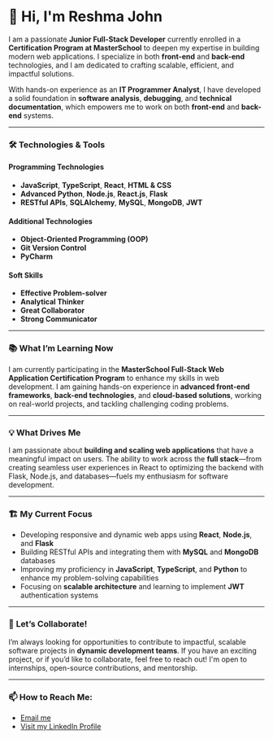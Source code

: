 # 👋 Hi, I'm Reshma John

I am a passionate **Junior Full-Stack Developer** currently enrolled in a **Certification Program at MasterSchool** to deepen my expertise in building modern web applications. I specialize in both **front-end** and **back-end** technologies, and I am dedicated to crafting scalable, efficient, and impactful solutions.

With hands-on experience as an **IT Programmer Analyst**, I have developed a solid foundation in **software analysis**, **debugging**, and **technical documentation**, which empowers me to work on both **front-end** and **back-end** systems.

---

### 🛠 **Technologies & Tools**

#### **Programming Technologies**
- **JavaScript**, **TypeScript**, **React**, **HTML & CSS**
- **Advanced Python**, **Node.js**, **React.js**, **Flask**
- **RESTful APIs**, **SQLAlchemy**, **MySQL**, **MongoDB**, **JWT**

#### **Additional Technologies**
- **Object-Oriented Programming (OOP)**
- **Git Version Control**
- **PyCharm**

#### **Soft Skills**
- **Effective Problem-solver**
- **Analytical Thinker**
- **Great Collaborator**
- **Strong Communicator**

---

### 📚 **What I’m Learning Now**
I am currently participating in the **MasterSchool Full-Stack Web Application Certification Program** to enhance my skills in web development. I am gaining hands-on experience in **advanced front-end frameworks**, **back-end technologies**, and **cloud-based solutions**, working on real-world projects, and tackling challenging coding problems.

---

### 💡 **What Drives Me**
I am passionate about **building and scaling web applications** that have a meaningful impact on users. The ability to work across the **full stack**—from creating seamless user experiences in React to optimizing the backend with Flask, Node.js, and databases—fuels my enthusiasm for software development.

---

### 🏗 **My Current Focus**
- Developing responsive and dynamic web apps using **React**, **Node.js**, and **Flask**
- Building RESTful APIs and integrating them with **MySQL** and **MongoDB** databases
- Improving my proficiency in **JavaScript**, **TypeScript**, and **Python** to enhance my problem-solving capabilities
- Focusing on **scalable architecture** and learning to implement **JWT** authentication systems

---

### 🚀 **Let’s Collaborate!**
I’m always looking for opportunities to contribute to impactful, scalable software projects in **dynamic development teams**. If you have an exciting project, or if you’d like to collaborate, feel free to reach out! I'm open to internships, open-source contributions, and mentorship.

---

### 📫 **How to Reach Me:**
- [Email me](reshma.chackola@gmail.com)
- [Visit my LinkedIn Profile](www.linkedin.com/in/reshma-john-276a3323)

